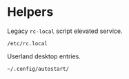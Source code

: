 # Helpers

Legacy `rc-local` script elevated service.

```
/etc/rc.local
```

Userland desktop entries.

```
~/.config/autostart/
```